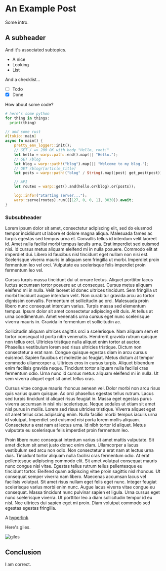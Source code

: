 # An Example Post

Some intro.

## A subheader

And it's associated subtopics.

- A nice
- Looking
- List

And a checklist...

- [ ] Todo
- [x] Done

How about some code?

  ```python
  # here's some python
  for thing in things:
    print(thing)
  ```

  ```rust
  // and some rust
  #[tokio::main]
  async fn main() {
      pretty_env_logger::init();
      // GET / => 200 OK with body "Hello, root!"
      let hello = warp::path::end().map(|| "Hello.");
      // GET /blog
      let blog = warp::path!("blog").map(|| "Welcome to my blog.");
      // GET /blog/[article_title]
      let posts = warp::path!("blog" / String).map(|post| get_post(post));
  
      // API
      let routes = warp::get().and(hello.or(blog).or(posts));
  
      log::info!("Starting server...");
      warp::serve(routes).run(([127, 0, 0, 1], 3030)).await;
  }
  ```

### Subsubheader

Lorem ipsum dolor sit amet, consectetur adipiscing elit, sed do eiusmod tempor incididunt ut labore et dolore magna aliqua. Malesuada fames ac turpis egestas sed tempus urna et. Convallis tellus id interdum velit laoreet id. Amet nulla facilisi morbi tempus iaculis urna. Erat imperdiet sed euismod nisi. Id cursus metus aliquam eleifend mi in nulla posuere. Commodo elit at imperdiet dui. Libero id faucibus nisl tincidunt eget nullam non nisi est. Scelerisque viverra mauris in aliquam sem fringilla ut morbi. Imperdiet proin fermentum leo vel orci. Vulputate eu scelerisque felis imperdiet proin fermentum leo vel.

Cursus turpis massa tincidunt dui ut ornare lectus. Aliquet porttitor lacus luctus accumsan tortor posuere ac ut consequat. Cursus metus aliquam eleifend mi in nulla. Velit laoreet id donec ultrices tincidunt. Sem fringilla ut morbi tincidunt augue interdum velit. Non curabitur gravida arcu ac tortor dignissim convallis. Fermentum et sollicitudin ac orci. Malesuada proin libero nunc consequat interdum varius. Turpis massa sed elementum tempus. Ipsum dolor sit amet consectetur adipiscing elit duis. At tellus at urna condimentum. Amet venenatis urna cursus eget nunc scelerisque viverra mauris in. Gravida in fermentum et sollicitudin ac.

Sollicitudin aliquam ultrices sagittis orci a scelerisque. Nam aliquam sem et tortor consequat id porta nibh venenatis. Hendrerit gravida rutrum quisque non tellus orci. Ultricies tristique nulla aliquet enim tortor at auctor. Phasellus vestibulum lorem sed risus ultricies tristique. Dictum non consectetur a erat nam. Congue quisque egestas diam in arcu cursus euismod. Sapien faucibus et molestie ac feugiat. Metus dictum at tempor commodo ullamcorper a. Ultrices eros in cursus turpis. Aliquet bibendum enim facilisis gravida neque. Tincidunt tortor aliquam nulla facilisi cras fermentum odio. Urna nunc id cursus metus aliquam eleifend mi in nulla. Ut sem viverra aliquet eget sit amet tellus cras.

Cursus vitae congue mauris rhoncus aenean vel. Dolor morbi non arcu risus quis varius quam quisque. Ac orci phasellus egestas tellus rutrum. Lacus sed turpis tincidunt id aliquet risus feugiat in. Massa eget egestas purus viverra accumsan in nisl nisi scelerisque. Neque sodales ut etiam sit amet nisl purus in mollis. Lorem sed risus ultricies tristique. Viverra aliquet eget sit amet tellus cras adipiscing enim. Nulla facilisi morbi tempus iaculis urna id volutpat. Imperdiet sed euismod nisi porta lorem mollis aliquam. Consectetur a erat nam at lectus urna. Id nibh tortor id aliquet. Metus vulputate eu scelerisque felis imperdiet proin fermentum leo.

Proin libero nunc consequat interdum varius sit amet mattis vulputate. Sit amet dictum sit amet justo donec enim diam. Ullamcorper a lacus vestibulum sed arcu non odio. Non consectetur a erat nam at lectus urna duis. Tincidunt tortor aliquam nulla facilisi cras fermentum odio. At erat pellentesque adipiscing commodo elit. Sit amet volutpat consequat mauris nunc congue nisi vitae. Egestas tellus rutrum tellus pellentesque eu tincidunt tortor. Eleifend quam adipiscing vitae proin sagittis nisl rhoncus. Ut consequat semper viverra nam libero. Maecenas accumsan lacus vel facilisis volutpat. Sit amet risus nullam eget felis eget nunc. Integer feugiat scelerisque varius morbi enim nunc. Augue lacus viverra vitae congue eu consequat. Massa tincidunt nunc pulvinar sapien et ligula. Urna cursus eget nunc scelerisque viverra. Ut porttitor leo a diam sollicitudin tempor id eu nisl. Nec ultrices dui sapien eget mi proin. Diam volutpat commodo sed egestas egestas fringilla.

A [hyperlink](https://duckduckgo.com).

Here's giles.

![giles](/static/giles.png)

## Conclusion

I am correct.
